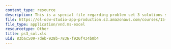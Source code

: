 ```yaml
---
content_type: resource
description: This is a special file regarding problem set 3 solutions spreadsheet.
file: https://ol-ocw-studio-app-production.s3.amazonaws.com/courses/15-053-optimization-methods-in-management-science-spring-2013/83bac5097deb928b7836f926f434b0b4_ps3_sol.xls
file_type: application/vnd.ms-excel
resourcetype: Other
title: ps3_sol.xls
uid: 83bac509-7deb-928b-7836-f926f434b0b4
---
```

